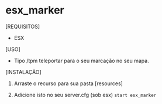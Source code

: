 # esx_marker

[REQUISITOS]

* ESX

[USO]

* Tipo /tpm teleportar para o seu marcação no seu mapa.

[INSTALAÇÃO]

1) Arraste o recurso para sua pasta [resources]

2) Adicione isto no seu server.cfg (sob esx)
``start esx_marker``
